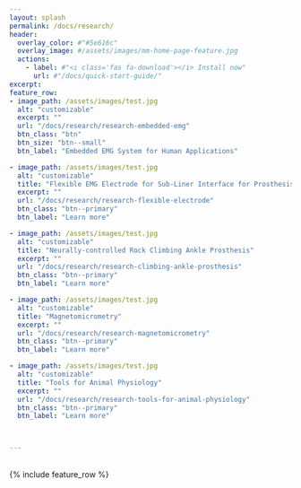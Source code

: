 ```yaml
---
layout: splash
permalink: /docs/research/
header:
  overlay_color: #"#5e616c"
  overlay_image: #/assets/images/mm-home-page-feature.jpg
  actions:
    - label: #"<i class='fas fa-download'></i> Install now"
      url: #"/docs/quick-start-guide/"
excerpt:
feature_row:
- image_path: /assets/images/test.jpg
  alt: "customizable"
  excerpt: ""
  url: "/docs/research/research-embedded-emg" 
  btn_class: "btn"
  btn_size: "btn--small"
  btn_label: "Embedded EMG System for Human Applications"

- image_path: /assets/images/test.jpg
  alt: "customizable"
  title: "Flexible EMG Electrode for Sub-Liner Interface for Prosthesis"
  excerpt: ""
  url: "/docs/research/research-flexible-electrode" 
  btn_class: "btn--primary"
  btn_label: "Learn more"

- image_path: /assets/images/test.jpg
  alt: "customizable"
  title: "Neurally-controlled Rock Climbing Ankle Prosthesis"
  excerpt: ""
  url: "/docs/research/research-climbing-ankle-prosthesis" 
  btn_class: "btn--primary"
  btn_label: "Learn more"

- image_path: /assets/images/test.jpg
  alt: "customizable"
  title: "Magnetomicrometry"
  excerpt: ""
  url: "/docs/research/research-magnetomicrometry" 
  btn_class: "btn--primary"
  btn_label: "Learn more"

- image_path: /assets/images/test.jpg
  alt: "customizable"
  title: "Tools for Animal Physiology"
  excerpt: ""
  url: "/docs/research/research-tools-for-animal-physiology" 
  btn_class: "btn--primary"
  btn_label: "Learn more"



---
```


<!-- https://github.com/mmistakes/minimal-mistakes/blob/master/docs/_pages/home.md -->
<br />
{% include feature_row %}
